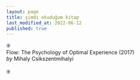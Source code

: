 ```yaml
---
layout: page  
title: şimdi okuduğum kitap  
last_modified_at: 2022-06-12
published: true  
---
```

⁜  
Flow: The Psychology of Optimal Experience (2017)  
<i>by</i> Mihaly Csikszentmihalyi  
<br />
⁜  
  
